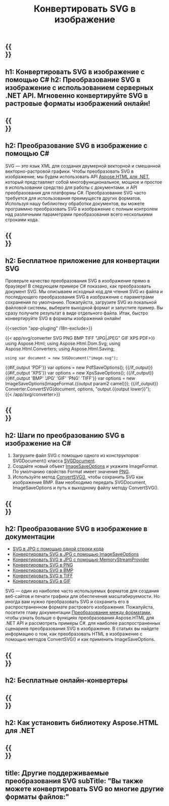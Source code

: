 ﻿---
translation: true
template: /templates/_template-conversion-child.md
title: Конвертировать SVG в изображение
description: Преобразование SVG в изображение на C#. Легко используйте API в любом приложении .NET. Попробуйте онлайн SVG to Image Converter бесплатно!
url: /net/conversion/svg-to-image/
family: html
platformtag: net
feature: conversion
informat: SVG
outformat: Image
otherformats: GIF JPEG PNG TIFF BMP PDF XPS
---

{{<section banner>}}
---
h1: Конвертировать SVG в изображение с помощью C#
h2: Преобразование SVG в изображение с использованием серверных .NET API. Мгновенно конвертируйте SVG в растровые форматы изображений онлайн!
---

{{<section overview>}}
---
h2: Преобразование SVG в изображение с помощью C#
---

SVG — это язык XML для создания двумерной векторной и смешанной векторно-растровой графики. Чтобы преобразовать SVG в изображение, мы будем использовать API [Aspose.HTML для .NET](https://products.aspose.com/html/net/), который представляет собой многофункциональное, мощное и простое в использовании средство для работы с документами. и API преобразования для платформы C#. Преобразование SVG часто требуется для использования преимуществ других форматов. Используя нашу библиотеку обработки документов, вы можете программно преобразовать SVG в изображение с полным контролем над различными параметрами преобразования всего несколькими строками кода.

{{<section demos>}}
---
h2: Бесплатное приложение для конвертации SVG
---

Проверьте качество преобразования SVG в изображение прямо в браузере! В следующем примере C# показано, как преобразовать документ SVG. Мы описываем исходный код для чтения SVG из файла и последующего преобразования SVG в изображение с параметрами сохранения по умолчанию. Пожалуйста, загрузите SVG из локальной файловой системы, выберите выходной формат и запустите пример. Вы сразу получите результат в виде отдельного файла. Итак, быстро конвертируйте SVG в форматы изображений онлайн!

{{<section "app-pluging" i18n-exclude>}}

{{< app/svg/converter SVG PNG BMP  TIFF "JPG|JPEG" GIF XPS PDF>}}
using Aspose.Html;
using Aspose.Html.Dom.Svg;
using Aspose.Html.Converters;
using Aspose.Html.Saving;

    using var document = new SVGDocument("image.svg");
{{#if_output 'PDF'}}
    var options = new PdfSaveOptions();
{{/if_output}}
{{#if_output 'XPS'}}
    var options = new XpsSaveOptions();
{{/if_output}}
{{#if_output 'BMP' 'JPG' 'GIF' 'PNG' 'TIFF'}}
    var options = new ImageSaveOptions(ImageFormat.{{output param2 camel}});
{{/if_output}}
    Converter.ConvertSVG(document, options, "output.{{output lower}}");   
{{< /app/svg/converter>}}


{{<section steps>}}
---
h2: Шаги по преобразованию SVG в изображение на C#
---
1. Загрузите файл SVG с помощью одного из конструкторов SVGDocument() класса [SVGDocument](https://apireference.aspose.com/html/net/aspose.html.dom.svg/svgdocument).
1. Создайте новый объект [ImageSaveOptions](https://apireference.aspose.com/html/net/aspose.html.saving/imagesaveoptions) и укажите ImageFormat. По умолчанию свойство Format имеет значение [PNG](https://apireference.aspose.com/html/net/aspose.html.rendering.image/imageformat).
1. Используйте метод [ConvertSVG()](https://apireference.aspose.com/html/net/aspose.html.converters.converter/convertsvg/methods/3), чтобы сохранить SVG как изображение BMP. Вам необходимо передать SVGDocument, ImageSaveOptions и путь к выходному файлу методу ConvertSVG().


{{<section documentation>}}
---
h2: Преобразование SVG в изображение в документации
---

  - <a href="https://docs.aspose.com/html/net/converting-between-formats/svg-to-jpg/#svg-to-jpg-by-a-single-of-code " target="_blank">SVG в JPG с помощью одной строки кода</a>
  - <a href="https://docs.aspose.com/html/net/converting-between-formats/svg-to-jpg/#convert-svg-to-jpg-using-imagesaveoptions" target="_blank" >Конвертировать SVG в JPG с помощью ImageSaveOptions</a>
  - <a href="https://docs.aspose.com/html/net/converting-between-formats/svg-to-jpg/#output-stream-providers" target="_blank">Конвертировать SVG в JPG с помощью MemoryStreamProvider</a>
  - <a href="https://docs.aspose.com/html/net/converting-between-formats/svg-to-png/" target="_blank">Конвертировать SVG в PNG</a>
  - <a href="https://docs.aspose.com/html/net/converting-between-formats/svg-to-bmp/" target="_blank">Конвертировать SVG в BMP</a>
  - <a href="https://docs.aspose.com/html/net/converting-between-formats/svg-to-tiff/" target="_blank">Конвертировать SVG в TIFF</a>
  - <a href="https://docs.aspose.com/html/net/converting-between-formats/svg-to-gif/" target="_blank">Конвертировать SVG в GIF</a>

SVG — один из наиболее часто используемых форматов для создания веб-сайтов и печати графики для обеспечения масштабируемости. Но иногда вам нужно преобразовать SVG и сохранить его в распространенном формате растрового изображения. Пожалуйста, посетите главу документации [Преобразование между форматами](https://docs.aspose.com/html/net/converting-between-formats/), чтобы узнать больше о функциях преобразования Aspose.HTML для .NET API и рассмотреть примеры C#. для наиболее распространенных сценариев преобразования SVG в изображение. В статьях вы найдете информацию о том, как преобразовать HTML в изображение с помощью методов ConvertSVG() и как применить ImageSaveOptions.

{{<section online-converters>}}
---
h2: Бесплатные онлайн-конвертеры
---

{{<section get-started>}}
---
h2: Как установить библиотеку Aspose.HTML для .NET
---

{{<section other-conversions>}}
---
title: Другие поддерживаемые преобразования SVG
subTitle: "Вы также можете конвертировать SVG во многие другие форматы файлов:"
---